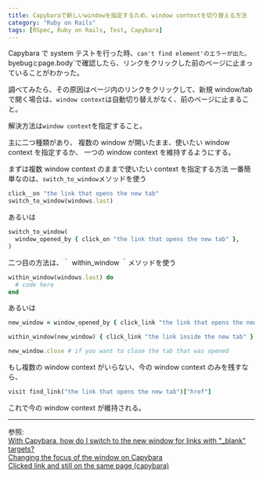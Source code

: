 ```yaml
---
title: Capybaraで新しいwindowを指定するため、window contextを切り替える方法
category: "Ruby on Rails"
tags: [RSpec, Ruby on Rails, Test, Capybara]
---
```


Capybara で system テストを行った時、`can't find element'のエラーが出た。 `byebug`と`page.body`で確認したら、リンクをクリックした前のページに止まっていることがわかった。

調べてみたら、その原因はページ内のリンクをクリックして、新規 window/tab で開く場合は、`window context`は自動切り替えがなく、前のページに止まること。

解決方法は`window context`を指定すること。

主に二つ種類があり、
複数の window が開いたまま、使いたい window context を指定するか、
一つの window context を維持するようにする。

まずは複数 window context のままで使いたい context を指定する方法
一番簡単なのは、`switch_to_window`メソッドを使う

```ruby
click__on "the link that opens the new tab"
switch_to_window(windows.last)
```

あるいは

```ruby
switch_to_window(
  window_opened_by { click_on "the link that opens the new tab" },
)
```

二つ目の方法は、｀ within_window ｀メソッドを使う

```ruby
within_window(windows.last) do
  # code here
end
```

あるいは

```ruby
new_window = window_opened_by { click_link "the link that opens the new tab" }

within_window(new_window) { click_link "the link inside the new tab" }

new_window.close # if you want to close the tab that was opened
```

もし複数の window context がいらない、今の window context のみを残すなら、

```ruby
visit find_link("the link that opens the new tab")["href"]
```

これで今の window context が維持される。

---

参照:  
[With Capybara, how do I switch to the new window for links with "\_blank" targets?](https://stackoverflow.com/questions/7612038/with-capybara-how-do-i-switch-to-the-new-window-for-links-with-blank-targets)  
[Changing the focus of the window on Capybara](https://stackoverflow.com/questions/60198829/changing-the-focus-of-the-window-on-capybara)  
[Clicked link and still on the same page (capybara)](https://selleo.com/til/posts/e5zvbkdptz-clicked-link-and-still-on-the-same-page-capybara)
